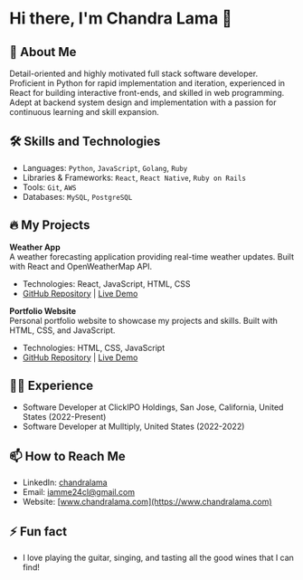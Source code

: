 
# Hi there, I'm Chandra Lama 👋

## 🚀 About Me
Detail-oriented and highly motivated full stack software developer. Proficient in Python for rapid implementation and iteration, experienced in React for building interactive front-ends, and skilled in web programming. Adept at backend system design and implementation with a passion for continuous learning and skill expansion.

## 🛠 Skills and Technologies
- Languages: `Python`, `JavaScript`, `Golang`, `Ruby`
- Libraries & Frameworks: `React`, `React Native`, `Ruby on Rails`
- Tools: `Git`, `AWS`
- Databases: `MySQL`, `PostgreSQL`

## 🔥 My Projects
**Weather App**  
A weather forecasting application providing real-time weather updates. Built with React and OpenWeatherMap API.  
- Technologies: React, JavaScript, HTML, CSS  
- [GitHub Repository](https://github.com/yourusername/weather-app) | [Live Demo](https://yourusername.github.io/weather-app)

**Portfolio Website**  
Personal portfolio website to showcase my projects and skills. Built with HTML, CSS, and JavaScript.  
- Technologies: HTML, CSS, JavaScript  
- [GitHub Repository](https://github.com/yourusername/portfolio) | [Live Demo](https://yourusername.github.io/portfolio)

## 👨‍💻 Experience
- Software Developer at ClickIPO Holdings, San Jose, California, United States (2022-Present)
- Software Developer at Mulltiply, United States (2022-2022)

## 📫 How to Reach Me
- LinkedIn: [chandralama](https://linkedin.com/in/chandralama)
- Email: [iamme24cl@gmail.com](mailto:iamme24cl@gmail.com)
- Website: [www.chandralama.com](https://www.chandralama.com) 

## ⚡ Fun fact
- I love playing the guitar, singing, and tasting all the good wines that I can find!

